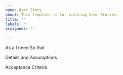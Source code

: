 ```yaml
---
name: User Story
about: This template is for creating User Stories.
title: ''
labels: ''
assignees: ''

---
```


As a
I need
So that

Details and Assumptions


Acceptance Criteria
